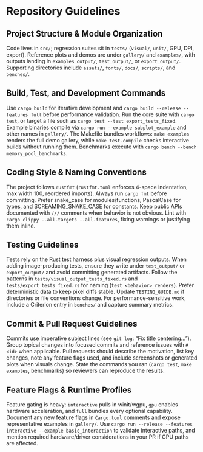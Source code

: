 # Repository Guidelines

## Project Structure & Module Organization
Code lives in `src/`; regression suites sit in `tests/` (`visual/`, `unit/`, GPU, DPI, export). Reference plots and demos are under `gallery/` and `examples/`, with outputs landing in `examples_output/`, `test_output/`, or `export_output/`. Supporting directories include `assets/`, `fonts/`, `docs/`, `scripts/`, and `benches/`.

## Build, Test, and Development Commands
Use `cargo build` for iterative development and `cargo build --release --features full` before performance validation. Run the core suite with `cargo test`, or target a file such as `cargo test --test export_tests_fixed`. Example binaries compile via `cargo run --example subplot_example` and other names in `gallery/`. The Makefile bundles workflows: `make examples` renders the full demo gallery, while `make test-compile` checks interactive builds without running them. Benchmarks execute with `cargo bench --bench memory_pool_benchmarks`.

## Coding Style & Naming Conventions
The project follows `rustfmt` (`rustfmt.toml` enforces 4-space indentation, max width 100, reordered imports). Always run `cargo fmt` before committing. Prefer snake_case for modules/functions, PascalCase for types, and SCREAMING_SNAKE_CASE for constants. Keep public APIs documented with `///` comments when behavior is not obvious. Lint with `cargo clippy --all-targets --all-features`, fixing warnings or justifying them inline.

## Testing Guidelines
Tests rely on the Rust test harness plus visual regression outputs. When adding image-producing tests, ensure they write under `test_output/` or `export_output/` and avoid committing generated artifacts. Follow the patterns in `tests/visual_output_tests_fixed.rs` and `tests/export_tests_fixed.rs` for naming (`test_<behavior>_renders`). Prefer deterministic data to keep pixel diffs stable. Update `TESTING_GUIDE.md` if directories or file conventions change. For performance-sensitive work, include a Criterion entry in `benches/` and capture summary metrics.

## Commit & Pull Request Guidelines
Commits use imperative subject lines (see `git log`: “Fix title centering…”). Group topical changes into focused commits and reference issues with `#<id>` when applicable. Pull requests should describe the motivation, list key changes, note any feature flags used, and include screenshots or generated plots when visuals change. State the commands you ran (`cargo test`, `make examples`, benchmarks) so reviewers can reproduce the results.

## Feature Flags & Runtime Profiles
Feature gating is heavy: `interactive` pulls in winit/wgpu, `gpu` enables hardware acceleration, and `full` bundles every optional capability. Document any new feature flags in `Cargo.toml` comments and expose representative examples in `gallery/`. Use `cargo run --release --features interactive --example basic_interaction` to validate interactive paths, and mention required hardware/driver considerations in your PR if GPU paths are affected.
